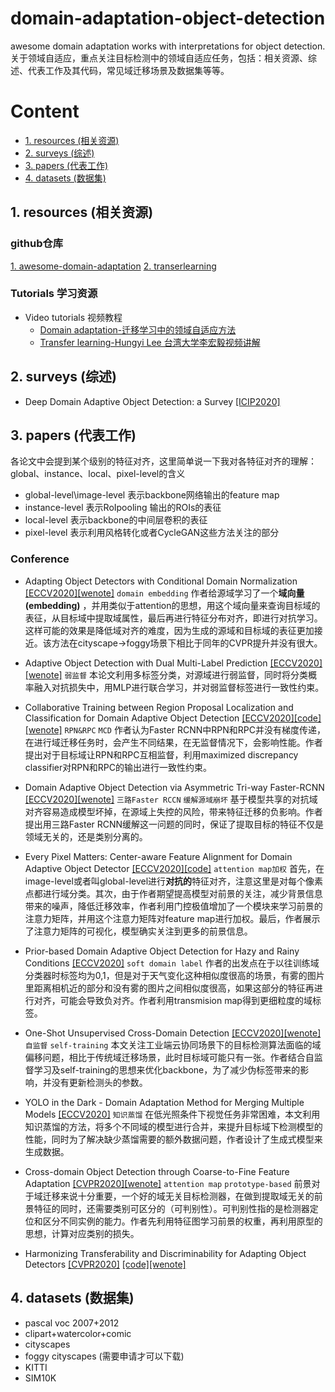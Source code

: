 # domain-adaptation-object-detection
awesome domain adaptation works with interpretations for object detection.
关于领域自适应，重点关注目标检测中的领域自适应任务，包括：相关资源、综述、代表工作及其代码，常见域迁移场景及数据集等等。

# Content
* [1. resources (相关资源)](#1)
* [2. surveys (综述)](#2)
* [3. papers (代表工作)](#3)
* [4. datasets (数据集)](#4)
<!--* [5. leaderboard (排行榜)](#5)-->

<h2 id="1">1. resources (相关资源)</h2>

### github仓库
[1. awesome-domain-adaptation](https://github.com/zhaoxin94/awesome-domain-adaptation#other-resources)
[2. transerlearning](https://github.com/jindongwang/transferlearning)
### Tutorials 学习资源
* Video tutorials 视频教程
  * [Domain adaptation-迁移学习中的领域自适应方法](https://www.bilibili.com/video/BV1T7411R75a/)
  * [Transfer learning-Hungyi Lee 台湾大学李宏毅视频讲解](https://www.youtube.com/watch?v=qD6iD4TFsdQ)

<h2 id="2">2. surveys (综述)</h2>

* Deep Domain Adaptive Object Detection: a Survey [[ICIP2020]](https://arxiv.org/abs/2002.06797v1)


<h2 id="3">3. papers (代表工作)</h2>

各论文中会提到某个级别的特征对齐，这里简单说一下我对各特征对齐的理解：
global、instance、local、pixel-level的含义
* global-level\image-level 表示backbone网络输出的feature map
* instance-level 表示RoIpooling 输出的ROIs的表征
* local-level 表示backbone的中间层卷积的表征
* pixel-level 表示利用风格转化或者CycleGAN这些方法关注的部分

### Conference
* Adapting Object Detectors with Conditional Domain Normalization [[ECCV2020]](http://www.ecva.net/papers/eccv_2020/papers_ECCV/papers/123560392.pdf)[[wenote]](http://wenote.huawei.com/wapp/pages/view/share/s/0NhUxM0oTx7H2BiOcT12g4ts36iE6w2xKN7H2COHI63HQgBG)
```domain embedding```
作者给源域学习了一个**域向量(embedding)** ，并用类似于attention的思想，用这个域向量来查询目标域的表征，从目标域中提取域属性，最后再进行特征分布对齐，即进行对抗学习。这样可能的效果是降低域对齐的难度，因为生成的源域和目标域的表征更加接近。该方法在cityscape->foggy场景下相比于同年的CVPR提升并没有很大。

* Adaptive Object Detection with Dual Multi-Label Prediction [[ECCV2020]](https://www.ecva.net/papers/eccv_2020/papers_ECCV/papers/123730052.pdf)[[wenote]](http://wenote.huawei.com/wapp/pages/view/share/s/0NhUxM0oTx7H2BiOcT12g4ts36iE6w2xKN7H2COHI63HQgBG)
```弱监督```
本论文利用多标签分类，对源域进行弱监督，同时将分类概率融入对抗损失中，用MLP进行联合学习，并对弱监督标签进行一致性约束。

* Collaborative Training between Region Proposal Localization and Classification for Domain Adaptive Object Detection [[ECCV2020]](http://www.ecva.net/papers/eccv_2020/papers_ECCV/papers/123630086.pdf)[[code]](https://github.com/GanlongZhao/CST_DA_detection)[[wenote]](http://wenote.huawei.com/wapp/pages/view/share/s/0NhUxM0oTx7H2BiOcT12g4ts3movKw2yrx7H2UE0K32LSSa9)
```RPN&RPC``` ```MCD```
作者认为Faster RCNN中RPN和RPC并没有梯度传递，在进行域迁移任务时，会产生不同结果，在无监督情况下，会影响性能。作者提出对于目标域让RPN和RPC互相监督，利用maximized discrepancy classifier对RPN和RPC的输出进行一致性约束。

* Domain Adaptive Object Detection via Asymmetric Tri-way Faster-RCNN [[ECCV2020]](http://www.ecva.net/papers/eccv_2020/papers_ECCV/papers/123690307.pdf)[[wenote]](http://wenote.huawei.com/wapp/pages/view/share/s/0NhUxM0oTx7H2BiOcT12g4ts0OGVGg2xLh7H2UE0K32LSSa9)
```三路Faster RCCN``` ```缓解源域崩坏```
基于模型共享的对抗域对齐容易造成模型坏掉，在源域上失控的风险，带来特征迁移的负影响。作者提出用三路Faster RCNN缓解这一问题的同时，保证了提取目标的特征不仅是领域无关的，还是类别分离的。

* Every Pixel Matters: Center-aware Feature Alignment for Domain Adaptive Object Detector [[ECCV2020]](http://www.ecva.net/papers/eccv_2020/papers_ECCV/papers/123540698.pdf)[[code]](https://github.com/chengchunhsu/EveryPixelMatters)
```attention map加权```
首先，在image-level或者叫global-level进行**对抗的**特征对齐，注意这里是对每个像素点都进行域分类。其次，由于作者期望提高模型对前景的关注，减少背景信息带来的噪声，降低迁移效率，作者利用门控极值增加了一个模块来学习前景的注意力矩阵，并用这个注意力矩阵对feature map进行加权。最后，作者展示了注意力矩阵的可视化，模型确实关注到更多的前景信息。

* Prior-based Domain Adaptive Object Detection for Hazy and Rainy Conditions [[ECCV2020]](http://www.ecva.net/papers/eccv_2020/papers_ECCV/papers/123560392.pdf)
```soft domain label```
作者的出发点在于以往训练域分类器时标签均为0,1，但是对于天气变化这种相似度很高的场景，有雾的图片里距离相机近的部分和没有雾的图片之间相似度很高，如果这部分的特征再进行对齐，可能会导致负对齐。作者利用transmision map得到更细粒度的域标签。

* One-Shot Unsupervised Cross-Domain Detection [[ECCV2020]](http://www.ecva.net/papers/eccv_2020/papers_ECCV/papers/123610715.pdf)[[wenote]](http://wenote.huawei.com/wapp/pages/view/share/s/0NhUxM0oTx7H2BiOcT12g4ts3KcV9w2ykh7H2bZXTs1WER4j)
```自监督``` ```self-training```
本文关注工业端云协同场景下的目标检测算法面临的域偏移问题，相比于传统域迁移场景，此时目标域可能只有一张。作者结合自监督学习及self-training的思想来优化backbone，为了减少伪标签带来的影响，并没有更新检测头的参数。

* YOLO in the Dark - Domain Adaptation Method for Merging Multiple Models [[ECCV2020]](http://www.ecva.net/papers/eccv_2020/papers_ECCV/papers/123660341.pdf)
```知识蒸馏```
在低光照条件下视觉任务非常困难，本文利用知识蒸馏的方法，将多个不同域的模型进行合并，来提升目标域下检测模型的性能，同时为了解决缺少蒸馏需要的额外数据问题，作者设计了生成式模型来生成数据。

* Cross-domain Object Detection through Coarse-to-Fine Feature Adaptation [[CVPR2020]](https://openaccess.thecvf.com/content_CVPR_2020/papers/Zheng_Cross-domain_Object_Detection_through_Coarse-to-Fine_Feature_Adaptation_CVPR_2020_paper.pdf)[[wenote]](http://wenote.huawei.com/wapp/pages/view/share/s/0NhUxM0oTx7H2BiOcT12g4ts398mMw2yuN7H2bZXTs1WER4j)
```attention map``` ```prototype-based```
前景对于域迁移来说十分重要，一个好的域无关目标检测器，在做到提取域无关的前景特征的同时，还需要类别可区分的（可判别性）。可判别性指的是检测器定位和区分不同实例的能力。作者先利用特征图学习前景的权重，再利用原型的思想，计算对应类别的损失。

* Harmonizing Transferability and Discriminability for Adapting Object Detectors [[CVPR2020]](https://openaccess.thecvf.com/content_CVPR_2020/papers/Chen_Harmonizing_Transferability_and_Discriminability_for_Adapting_Object_Detectors_CVPR_2020_paper.pdf) [[code]](https://github.com/chaoqichen/HTCN)[[wenote]]()

<h2 id="4">4. datasets (数据集)</h2>

* pascal voc 2007+2012
* clipart+watercolor+comic
* cityscapes
* foggy cityscapes (需要申请才可以下载)
* KITTI
* SIM10K

<!--
<h2 id="5">5. leaderboard (排行榜)</h2>

### pascal voc->clipart
源域为pascal voc 2007+2012，目标域为clipart

|model|backbone|||

### Weather Adaptation
Cityscapes->Foggy Cityscapes

|model|backbone|person|rider|car|truck|bus|train|mbike|bicycle|<img src="https://render.githubusercontent.com/render/math?math=mAP_{50}">|
|:--|-|-|-|-|-|-|-|-|-|-|
|Faster RCNN|VGG-16|17.8|23.6|27.1|11.9|23.8|9.1|14.4|22.8|18.8|
|Every Pixel Matter|VGG-16|41.9|38.7|56.7|22.6|41.5|26.8|24.6|35.5|36.0|
|Every Pixel Matter|ResNet-101|41.5|43.6|57.1|29.4|44.9|39.7|29.0|36.1|40.2|

### Synthetic-to-real
Sim10k->Cityscapes

|model|backbone|<img src="https://render.githubusercontent.com/render/math?math=mAP_{50}">|
|:--|-|-|
|Faster RCNN|VGG-16|30.1|
|Every Pixel Matter|VGG-16|43.2|
|Every Pixel Matter|ResNet-101|45.0|
-->
